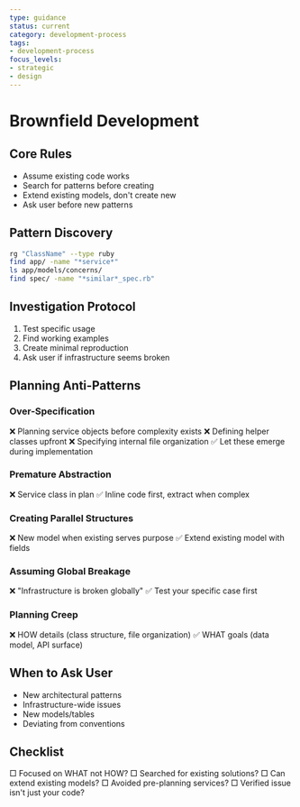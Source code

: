 ```yaml
---
type: guidance
status: current
category: development-process
tags:
- development-process
focus_levels:
- strategic
- design
---
```


# Brownfield Development

## Core Rules
- Assume existing code works
- Search for patterns before creating
- Extend existing models, don't create new
- Ask user before new patterns

## Pattern Discovery
```bash
rg "ClassName" --type ruby
find app/ -name "*service*"
ls app/models/concerns/
find spec/ -name "*similar*_spec.rb"
```

## Investigation Protocol
1. Test specific usage
2. Find working examples
3. Create minimal reproduction
4. Ask user if infrastructure seems broken

## Planning Anti-Patterns

### Over-Specification
❌ Planning service objects before complexity exists
❌ Defining helper classes upfront
❌ Specifying internal file organization
✅ Let these emerge during implementation

### Premature Abstraction
❌ Service class in plan
✅ Inline code first, extract when complex

### Creating Parallel Structures
❌ New model when existing serves purpose
✅ Extend existing model with fields

### Assuming Global Breakage
❌ "Infrastructure is broken globally"
✅ Test your specific case first

### Planning Creep
❌ HOW details (class structure, file organization)
✅ WHAT goals (data model, API surface)

## When to Ask User
- New architectural patterns
- Infrastructure-wide issues
- New models/tables
- Deviating from conventions

## Checklist
□ Focused on WHAT not HOW?
□ Searched for existing solutions?
□ Can extend existing models?
□ Avoided pre-planning services?
□ Verified issue isn't just your code?